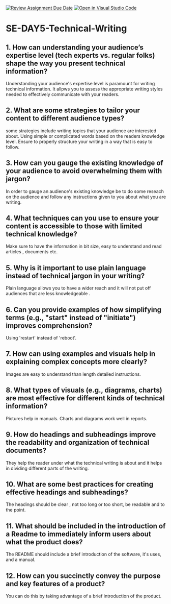 [![Review Assignment Due Date](https://classroom.github.com/assets/deadline-readme-button-22041afd0340ce965d47ae6ef1cefeee28c7c493a6346c4f15d667ab976d596c.svg)](https://classroom.github.com/a/zsAR-pyY)
[![Open in Visual Studio Code](https://classroom.github.com/assets/open-in-vscode-2e0aaae1b6195c2367325f4f02e2d04e9abb55f0b24a779b69b11b9e10269abc.svg)](https://classroom.github.com/online_ide?assignment_repo_id=18557145&assignment_repo_type=AssignmentRepo)
# SE-DAY5-Technical-Writing
## 1. How can understanding your audience’s expertise level (tech experts vs. regular folks) shape the way you present technical information?
Understanding your audience's expertise level is paramount for writing technical information. It allpws you to assess the appropriate writing styles needed to effectively communicate with your readers.
## 2. What are some strategies to tailor your content to different audience types?
some strategies include writing topics that your audience are interested about. Using simple or complicated words based on the readers knowledge level. Ensure to properly structure your writing in a way that is easy to follow.
## 3. How can you gauge the existing knowledge of your audience to avoid overwhelming them with jargon?
In order to gauge an audience's existing knowledge be to do some reseach on the audience and follow any instructions given to you about what you are writing.
## 4. What techniques can you use to ensure your content is accessible to those with limited technical knowledge?
Make sure to have the information in bit size, easy to understand and read articles , documents etc.
## 5. Why is it important to use plain language instead of technical jargon in your writing?
Plain language allows you to have a wider reach and it will not put off audiences that are less knowledgeable .
## 6. Can you provide examples of how simplifying terms (e.g., "start" instead of "initiate") improves comprehension?
Using 'restart' instead of 'reboot'.
## 7. How can using examples and visuals help in explaining complex concepts more clearly?
Images are easy to understand than length detailed instructions.
## 8. What types of visuals (e.g., diagrams, charts) are most effective for different kinds of technical information?
Pictures help in manuals.
Charts and diagrams work well in reports. 
## 9. How do headings and subheadings improve the readability and organization of technical documents?
They help the reader under what the technical writing is about and it helps in dividing different parts of the writing.
## 10. What are some best practices for creating effective headings and subheadings?
The headings should be clear , not too long or too short, be readable and to the point.
## 11. What should be included in the introduction of a Readme to immediately inform users about what the product does?
The README should include a brief introduction of the software, it's uses, and a manual.
## 12. How can you succinctly convey the purpose and key features of a product?
You can do this by taking advantage of a brief introduction of the product.

